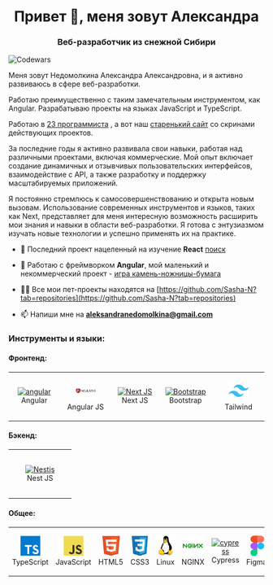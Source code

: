 <h1 align="center">Привет 👋, меня зовут Александра</h1>
<h3 align="center">Веб-разработчик из снежной Сибири</h3>

![Codewars](https://github.r2v.ch/codewars?user=Augustine17&stroke=%23BB432C)

Меня зовут Недомолкина Александра Александровна, и я активно развиваюсь в сфере веб-разработки.

Работаю преимущественно с таким замечательным инструментом, как Angular. Разрабатываю проекты на языках JavaScript и TypeScript. 

Работаю в [23 программиста](https://23devs.ru) , а вот наш [старенький сайт](https://e2e4gu.ru/projects/) со скринами действующих проектов.

За последние годы я активно развивала свои навыки, работая над различными проектами, включая коммерческие. Мой опыт включает создание динамичных и отзывчивых пользовательских интерфейсов, взаимодействие с API, а также разработку и поддержку масштабируемых приложений.

Я постоянно стремлюсь к самосовершенствованию и открыта новым вызовам. Использование современных инструментов и языков, таких как Next, представляет для меня интересную возможность расширить мои знания и навыки в области веб-разработки. Я готова с энтузиазмом изучать новые технологии и успешно применять их на практике.

- 🔭 Последний проект нацеленный на изучение **React**  [поиск](https://github.com/Sasha-N/cinema-shift-2024](https://github.com/Sasha-N/search-app-react/tree/main/search-task-main))

- 🌱 Работаю с фреймворком **Angular**, мой маленький и некоммерческий проект - [игра камень-ножницы-бумага](https://github.com/Sasha-N/shift-winter-2023-task/tree/rsp-nedomolkina/rsp-game)

- 👨‍💻 Все мои пет-проекты находятся на [https://github.com/Sasha-N?tab=repositories](https://github.com/Sasha-N?tab=repositories)

- 📫 Напиши мне на **aleksandranedomolkina@gmail.com**

<h3 align="left">Инструменты и языки:</h3>

<h4 align="left">Фронтенд:</h4>
<table width='100%'>
  <tr>
    <td align="center" width="110" height="90"> 
      <a href="https://angular.io" target="_blank" rel="noreferrer"> <img src="https://angular.io/assets/images/logos/angular/angular.svg" alt="angular" width="40" height="40"/> </a>
       <br>Angular
    </td>
    <td align="center" width="110" height="90"> 
      <a href="https://angular.io" target="_blank" rel="noreferrer"> <img src="https://raw.githubusercontent.com/devicons/devicon/master/icons/angularjs/angularjs-original-wordmark.svg" alt="angularjs" width="40" height="40"/> </a> 
        <br>Angular JS
    </td>
    <td align="center" width="110" height="90"> 
      <a href="https://nextjs.org/" ><img src="https://raw.githubusercontent.com/samfromaway/samfromaway/master/.github/images/nextjs.png" width="40" height="40" alt="Next JS" /></a>
        <br>Next JS
    </td>
    <td align="center" width="110" height="90"> 
       <a href="https://getbootstrap.com/"> <img src="https://cdn.worldvectorlogo.com/logos/bootstrap-4.svg" width="40" height="40" alt="Bootstrap" /></a>
          <br>Bootstrap
    </td>
    <td align="center" width="110" height="90"> 
      <a href="https://tailwindcss.com/"> <img src="https://github.com/devicons/devicon/blob/master/icons/tailwindcss/tailwindcss-original.svg" width="40" height="40" alt="Tailwind" /></a>
        <br>Tailwind
    </td>
  </tr> 
</table>
<h4 align="left">Бэкенд:</h4>
<table width='100%'>
  <tr>
    <td align="center" width="110" height="90">
      <a href="https://nestjs.com/" ><img src="https://brandeps.com/icon-download/N/Nestjs-icon-vector-01.svg" width="40" height="40" alt="Nestjs" /></a>
        <br>Nest JS
    </td>
  </tr> 
</table>
<h4 align="left">Общее:</h4>
<table width='100%'>
  <tr>
    <td align="center" width="110" height="90"> 
      <a href="https://www.typescriptlang.org/" target="_blank" rel="noreferrer"> <img src="https://raw.githubusercontent.com/devicons/devicon/master/icons/typescript/typescript-original.svg" alt="typescript" width="40" height="40"/> </a>
            <br>TypeScript
    </td>
    <td align="center" width="110" height="90"> 
      <a href="https://developer.mozilla.org/en-US/docs/Web/JavaScript" target="_blank" rel="noreferrer"> <img src="https://raw.githubusercontent.com/devicons/devicon/master/icons/javascript/javascript-original.svg" alt="javascript" width="40" height="40"/> </a>
        <br>JavaScript
    </td>
    <td align="center" width="110" height="90"> 
      <a href="https://htmlbook.ru/html5"> <img src="https://github.com/devicons/devicon/blob/master/icons/html5/html5-original.svg" width="40" height="40" alt="Html5" /> </a>
        <br>HTML5
    </td>
    <td align="center" width="110" height="90"> 
      <a href="https://htmlbook.ru/css3"><img src="https://github.com/devicons/devicon/blob/master/icons/css3/css3-original.svg" width="40" height="40" alt="css3" /></a>
        <br>CSS3
    </td>
    <td align="center" width="110" height="90"> 
      <a href="https://www.linux.org/" target="_blank" rel="noreferrer"> <img src="https://raw.githubusercontent.com/devicons/devicon/master/icons/linux/linux-original.svg" alt="linux" width="40" height="40"/> </a>
        <br>Linux
    </td>
    <td align="center" width="110" height="90"> 
      <a href="https://www.nginx.com" target="_blank" rel="noreferrer"> <img src="https://raw.githubusercontent.com/devicons/devicon/master/icons/nginx/nginx-original.svg" alt="nginx" width="40" height="40"/> </a>
        <br>NGINX
    </td>
    <td align="center" width="110" height="90"> 
      <a href="https://www.cypress.io" target="_blank" rel="noreferrer"> <img src="https://raw.githubusercontent.com/simple-icons/simple-icons/6e46ec1fc23b60c8fd0d2f2ff46db82e16dbd75f/icons/cypress.svg" alt="cypress" width="40" height="40"/> </a>
        <br>Cypress
    </td>
    <td align="center" width="110" height="90"> 
      <a href="https://www.figma.com/" > <img src="https://raw.githubusercontent.com/devicons/devicon/1119b9f84c0290e0f0b38982099a2bd027a48bf1/icons/figma/figma-original.svg" width="40" height="40" alt="figma" /> </a>
        <br>Figma
    </td>
    <td align="center" width="110" height="90"> 
      <a href="https://www.git-scm.com/"> <img src="https://raw.githubusercontent.com/devicons/devicon/1119b9f84c0290e0f0b38982099a2bd027a48bf1/icons/git/git-original.svg" width="40" height="40" alt="git" /></a>
        <br>Git
    </td>
    <td align="center" width="110" height="90"> 
      <a href="https://www.docker.com/" ><img src="https://github.com/devicons/devicon/blob/master/icons/docker/docker-original.svg" width="40" height="40" alt="docker" /></a>
        <br>Docker
    </td>
    <td align="center" width="110" height="90"> 
      <a href="https://postman.com" target="_blank" rel="noreferrer"> <img src="https://www.vectorlogo.zone/logos/getpostman/getpostman-icon.svg" alt="postman" width="40" height="40"/> </a>
        <br>Postman
    </td>
  </tr> 
</table>
